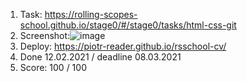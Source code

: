 1. Task: https://rolling-scopes-school.github.io/stage0/#/stage0/tasks/html-css-git
2. Screenshot:![image](https://user-images.githubusercontent.com/76643995/109926858-80c16100-7cd4-11eb-82c6-0a7d30fca390.png)
3. Deploy: https://piotr-reader.github.io/rsschool-cv/
4. Done 12.02.2021 / deadline 08.03.2021
5. Score: 100 / 100


